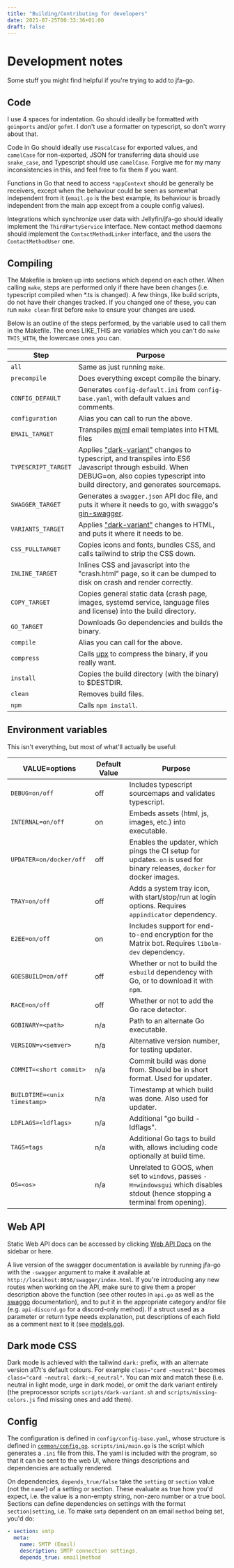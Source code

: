 ```yaml
---
title: "Building/Contributing for developers"
date: 2021-07-25T00:33:36+01:00
draft: false
---
```

# Development notes

Some stuff you might find helpful if you're trying to add to jfa-go.

## Code
I use 4 spaces for indentation. Go should ideally be formatted with `goimports` and/or `gofmt`. I don't use a formatter on typescript, so don't worry about that.

Code in Go should ideally use `PascalCase` for exported values, and `camelCase` for non-exported, JSON for transferring data should use `snake_case`, and Typescript should use `camelCase`. Forgive me for my many inconsistencies in this, and feel free to fix them if you want.

Functions in Go that need to access `*appContext` should be generally be receivers, except when the behaviour could be seen as somewhat independent from it (`email.go` is the best example, its behaviour is broadly independent from the main app except from a couple config values).

Integrations which synchronize user data with Jellyfin/jfa-go should ideally implement the `ThirdPartyService` interface. New contact method daemons should implement the `ContactMethodLinker` interface, and the users the `ContactMethodUser` one.

## Compiling

The Makefile is broken up into sections which depend on each other. When calling `make`, steps are performed only if there have been changes (i.e. typescript compiled when *.ts is changed). A few things, like build scripts, do not have their changes tracked. If you changed one of these, you can run `make clean` first before `make` to ensure your changes are used.

Below is an outline of the steps performed, by the variable used to call them in the Makefile. The ones LIKE_THIS are variables which you can't do `make THIS_WITH`, the lowercase ones you can.

|Step|Purpose|
|----|-------|
|`all`|Same as just running `make`.|
|`precompile`|Does everything except compile the binary.|
|`CONFIG_DEFAULT`|Generates `config-default.ini` from `config-base.yaml`, with default values and comments.|
|`configuration`|Alias you can call to run the above.|
|`EMAIL_TARGET`|Transpiles [mjml](https://mjml.io/) email templates into HTML files|
|`TYPESCRIPT_TARGET`|Applies [&quot;dark-variant&quot;](#dark-mode-css) changes to typescript, and transpiles into ES6 Javascript through esbuild. When DEBUG=on, also copies typescript into build directory, and generates sourcemaps.|
|`SWAGGER_TARGET`|Generates a `swagger.json` API doc file, and puts it where it needs to go, with swaggo&#39;s [gin-swagger](https://github.com/swaggo/gin-swagger).|
|`VARIANTS_TARGET`|Applies [&quot;dark-variant&quot;](#dark-mode-css) changes to HTML, and puts it where it needs to be.|
|`CSS_FULLTARGET`|Copies icons and fonts, bundles CSS, and calls tailwind to strip the CSS down.|
|`INLINE_TARGET`|Inlines CSS and javascript into the &quot;crash.html&quot; page, so it can be dumped to disk on crash and render correctly.|
|`COPY_TARGET`|Copies general static data (crash page, images, systemd service, language files and license) into the build directory.|
|`GO_TARGET`|Downloads Go dependencies and builds the binary.|
|`compile`|Alias you can call for the above.|
|`compress`|Calls [upx](https://upx.github.io/) to compress the binary, if you really want.|
|`install`|Copies the build directory (with the binary) to $DESTDIR.|
|`clean`|Removes build files.|
|`npm`|Calls `npm install`.|

## Environment variables

This isn't everything, but most of what'll actually be useful:

|VALUE=options|Default Value|Purpose|
|-------------|-------------|-------|
|`DEBUG=on/off`|off|Includes typescript sourcemaps and validates typescript.|
|`INTERNAL=on/off`|on|Embeds assets (html, js, images, etc.) into executable.|
|`UPDATER=on/docker/off`|off|Enables the updater, which pings the CI setup for updates. `on` is used for binary releases, `docker` for docker images.|
|`TRAY=on/off`|off|Adds a system tray icon, with start/stop/run at login options. Requires `appindicator` dependency.|
|`E2EE=on/off`|on|Includes support for end-to-end encryption for the Matrix bot. Requires `libolm-dev` dependency.|
|`GOESBUILD=on/off`|off|Whether or not to build the `esbuild` dependency with Go, or to download it with `npm`.|
|`RACE=on/off`|off|Whether or not to add the Go race detector.|
|`GOBINARY=<path>`|n/a|Path to an alternate Go executable.|
|`VERSION=v<semver>`|n/a|Alternative version number, for testing updater.|
|`COMMIT=<short commit>`|n/a|Commit build was done from. Should be in short format. Used for updater.|
|`BUILDTIME=<unix timestamp>`|n/a|Timestamp at which build was done. Also used for updater.|
|`LDFLAGS=<ldflags>`|n/a|Additional &quot;go build -ldflags&quot;.|
|`TAGS=tags`|n/a|Additional Go tags to build with, allows including code optionally at build time.|
|`OS=<os>`|n/a|Unrelated to GOOS, when set to `windows`, passes `-H=windowsgui` which disables stdout (hence stopping a terminal from opening).|

## Web API

Static Web API docs can be accessed by clicking [Web API Docs](https://api.jfa-go.com) on the sidebar or here.

A live version of the swagger documentation is available by running jfa-go with the `-swagger` argument to make it available at `http://localhost:8056/swagger/index.html`. If you're introducing any new routes when working on the API, make sure to give them a proper description above the function (see other routes in `api.go` as well as the [swaggo](https://github.com/swaggo/swag) documentation), and to put it in the appropriate category and/or file (e.g. `api-discord.go` for a discord-only method). If a struct used as a parameter or return type needs explanation, put descriptions of each field as a comment next to it (see [models.go](https://github.com/hrfee/jfa-go/blob/main/models.go)).

## Dark mode CSS

Dark mode is achieved with the tailwind `dark:` prefix, with an alternate version a17t's default colours. For example `class="card ~neutral"` becomes `class="card ~neutral dark:~d_neutral"`. You can mix and match these (i.e. neutral in light mode, urge in dark mode), or omit the dark variant entirely (the preprocessor scripts `scripts/dark-variant.sh` and `scripts/missing-colors.js` find missing ones and add them). 

## Config

The configuration is defined in `config/config-base.yaml`, whose structure is defined in [`common/config.go`](https://github.com/hrfee/jfa-go/tree/main/common/config.go). `scripts/ini/main.go` is the script which generates a `.ini` file from this. The yaml is included with the program, so that it can be sent to the web UI, where things descriptions and dependencies are actually rendered.

On dependencies, `depends_true/false` take the `setting` or `section` value (not the `name`!) of a setting or section. These evaluate as true how you'd expect, i.e. the value is a non-empty string, non-zero number or a true bool. Sections can define dependencies on settings with the format `section|setting`, i.e. To make `smtp` dependent on an email `method` being set, you'd do:
```yaml
- section: smtp
  meta:
    name: SMTP (Email)
    description: SMTP connection settings.
    depends_true: email|method
```
